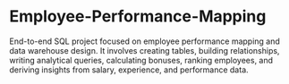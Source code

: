 # Employee-Performance-Mapping
End-to-end SQL project focused on employee performance mapping and data warehouse design. It involves creating tables, building relationships, writing analytical queries, calculating bonuses, ranking employees, and deriving insights from salary, experience, and performance data.
